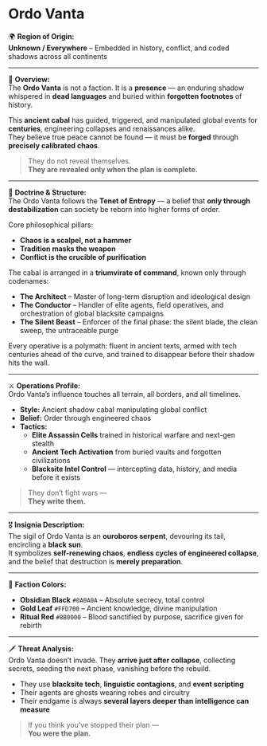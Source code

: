 # Ordo Vanta

🌍 **Region of Origin:**  
**Unknown / Everywhere** – Embedded in history, conflict, and coded shadows across all continents

---

🎴 **Overview:**  
The **Ordo Vanta** is not a faction. It is a **presence** — an enduring shadow whispered in **dead languages** and buried within **forgotten footnotes** of history.

This **ancient cabal** has guided, triggered, and manipulated global events for **centuries**, engineering collapses and renaissances alike.  
They believe true peace cannot be found — it must be **forged** through **precisely calibrated chaos**.

> They do not reveal themselves.  
> **They are revealed only when the plan is complete.**

---

🧠 **Doctrine & Structure:**  
The Ordo Vanta follows the **Tenet of Entropy** — a belief that **only through destabilization** can society be reborn into higher forms of order.

Core philosophical pillars:

- **Chaos is a scalpel, not a hammer**  
- **Tradition masks the weapon**  
- **Conflict is the crucible of purification**

The cabal is arranged in a **triumvirate of command**, known only through codenames:

- **The Architect** – Master of long-term disruption and ideological design  
- **The Conductor** – Handler of elite agents, field operatives, and orchestration of global blacksite campaigns  
- **The Silent Beast** – Enforcer of the final phase: the silent blade, the clean sweep, the untraceable purge

Every operative is a polymath: fluent in ancient texts, armed with tech centuries ahead of the curve, and trained to disappear before their shadow hits the wall.

---

⚔️ **Operations Profile:**  
Ordo Vanta’s influence touches all terrain, all borders, and all timelines.

- **Style:** Ancient shadow cabal manipulating global conflict  
- **Belief:** Order through engineered chaos  
- **Tactics:**  
  - **Elite Assassin Cells** trained in historical warfare and next-gen stealth  
  - **Ancient Tech Activation** from buried vaults and forgotten civilizations  
  - **Blacksite Intel Control** — intercepting data, history, and media before it exists  

> They don’t fight wars —  
> **They write them.**

---

🎖️ **Insignia Description:**  
The sigil of Ordo Vanta is an **ouroboros serpent**, devouring its tail, encircling a **black sun**.  
It symbolizes **self-renewing chaos**, **endless cycles of engineered collapse**, and the belief that destruction is **merely preparation**.

---

🎨 **Faction Colors:**

- **Obsidian Black** `#0A0A0A` – Absolute secrecy, total control  
- **Gold Leaf** `#FFD700` – Ancient knowledge, divine manipulation  
- **Ritual Red** `#8B0000` – Blood sanctified by purpose, sacrifice given for rebirth  

---

🗡️ **Threat Analysis:**  
Ordo Vanta doesn’t invade. They **arrive just after collapse**, collecting secrets, seeding the next phase, vanishing before the rebuild.

- They use **blacksite tech**, **linguistic contagions**, and **event scripting**  
- Their agents are ghosts wearing robes and circuitry  
- Their endgame is always **several layers deeper than intelligence can measure**

> If you think you’ve stopped their plan —  
> **You were the plan.**
